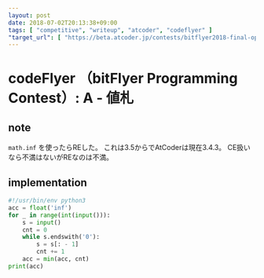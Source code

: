 ```yaml
---
layout: post
date: 2018-07-02T20:13:38+09:00
tags: [ "competitive", "writeup", "atcoder", "codeflyer" ]
"target_url": [ "https://beta.atcoder.jp/contests/bitflyer2018-final-open/tasks/bitflyer2018_final_a" ]
---
```


# codeFlyer （bitFlyer Programming Contest）: A - 値札

## note

`math.inf` を使ったらREした。
これは3.5からでAtCoderは現在3.4.3。
CE扱いなら不満はないがREなのは不満。

## implementation

``` python
#!/usr/bin/env python3
acc = float('inf')
for _ in range(int(input())):
    s = input()
    cnt = 0
    while s.endswith('0'):
        s = s[: - 1]
        cnt += 1
    acc = min(acc, cnt)
print(acc)
```
